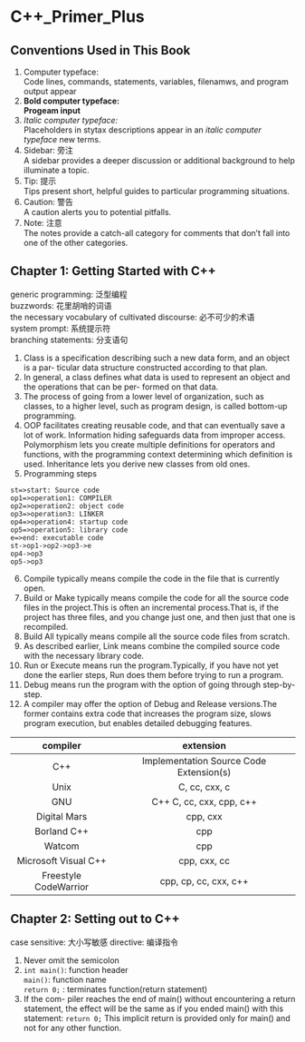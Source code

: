 # C++_Primer_Plus

## Conventions Used in This Book
1. Computer typeface:  
Code lines, commands, statements, variables, filenamws, and program output appear
2. **Bold computer typeface:**  
**Progeam input**
3. *Italic computer typeface:*  
Placeholders in stytax descriptions appear in an *italic computer typeface*
new terms.
4. Sidebar: 旁注  
A sidebar provides a deeper discussion or additional background to help illuminate a topic.
5. Tip: 提示  
Tips present short, helpful guides to particular programming situations.
6. Caution: 警告  
A caution alerts you to potential pitfalls.
7. Note: 注意  
The notes provide a catch-all category for comments that don’t fall into one of the other categories.

## Chapter 1: Getting Started with C++
generic programming: 泛型编程  
buzzwords: 花里胡哨的词语   
the necessary vocabulary of cultivated discourse: 必不可少的术语  
system prompt: 系统提示符  
branching statements: 分支语句  

1. Class is a specification describing such a new data form, and an object is a par- ticular data structure constructed according to that plan.
2. In general, a class defines what data is used to represent an object and the operations that can be per- formed on that data.
3. The process of going from a lower level of organization, such as classes, to a higher level, such as program design, is called bottom-up programming.
4.  OOP facilitates creating reusable code, and that can eventually save a lot of work. Information hiding safeguards data from improper access. Polymorphism lets you create multiple definitions for operators and functions, with the programming context determining which definition is used. Inheritance lets you derive new classes from old ones.
5. Programming steps

```flow
st=>start: Source code
op1=>operation1: COMPILER
op2=>operation2: object code
op3=>operation3: LINKER
op4=>operation4: startup code
op5=>operation5: library code
e=>end: executable code
st->op1->op2->op3->e
op4->op3
op5->op3
```

6. Compile typically means compile the code in the file that is currently open.
7. Build or Make typically means compile the code for all the source code files in the project.This is often an incremental process.That is, if the project has three files, and you change just one, and then just that one is recompiled.
8. Build All typically means compile all the source code files from scratch.
9. As described earlier, Link means combine the compiled source code with the necessary library code.
10.  Run or Execute means run the program.Typically, if you have not yet done the earlier steps, Run does them before trying to run a program.
11. Debug means run the program with the option of going through step-by-step.
12. A compiler may offer the option of Debug and Release versions.The former contains extra code that increases the program size, slows program execution, but enables detailed debugging features.


compiler|extension 
:--:|:--:
C++ |Implementation Source Code Extension(s)  
Unix |C, cc, cxx, c
GNU |C++ C, cc, cxx, cpp, c++
Digital Mars| cpp, cxx  
Borland C++| cpp  
Watcom |cpp
Microsoft Visual C++| cpp, cxx, cc
Freestyle CodeWarrior| cpp, cp, cc, cxx, c++

## Chapter 2: Setting out to C++
case sensitive: 大小写敏感
directive: 编译指令
1. Never omit the semicolon
2. `int main()`: function header  
`main()`: function name  
`return 0;` : terminates function(return statement)
3. If the com- piler reaches the end of main() without encountering a return statement, the effect will be the same as if you ended main() with this statement:
`return 0;`
This implicit return is provided only for main() and not for any other function.
